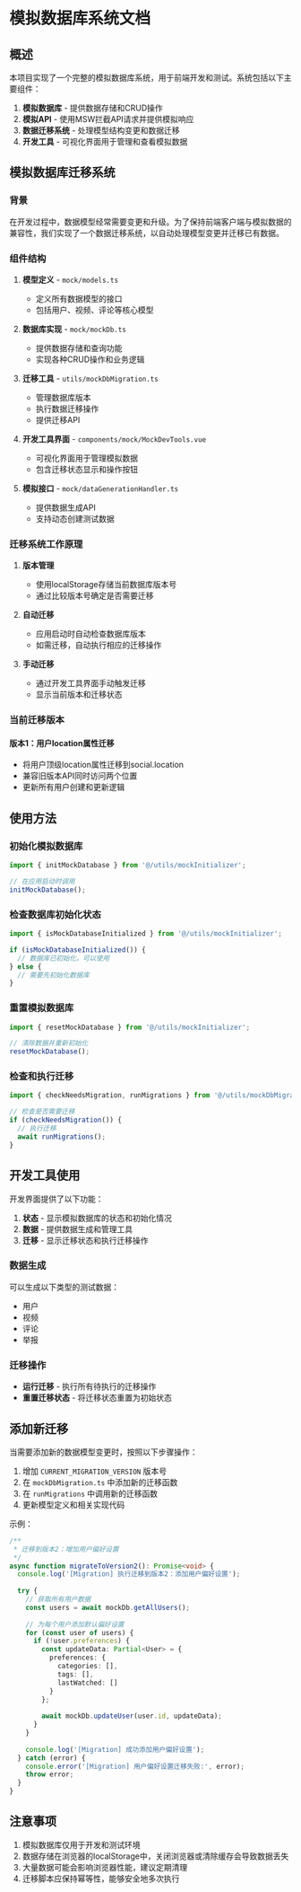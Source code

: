 # 模拟数据库系统文档

## 概述
本项目实现了一个完整的模拟数据库系统，用于前端开发和测试。系统包括以下主要组件：

1. **模拟数据库** - 提供数据存储和CRUD操作
2. **模拟API** - 使用MSW拦截API请求并提供模拟响应
3. **数据迁移系统** - 处理模型结构变更和数据迁移
4. **开发工具** - 可视化界面用于管理和查看模拟数据

## 模拟数据库迁移系统

### 背景
在开发过程中，数据模型经常需要变更和升级。为了保持前端客户端与模拟数据的兼容性，我们实现了一个数据迁移系统，以自动处理模型变更并迁移已有数据。

### 组件结构

1. **模型定义** - `mock/models.ts`
   - 定义所有数据模型的接口
   - 包括用户、视频、评论等核心模型

2. **数据库实现** - `mock/mockDb.ts`
   - 提供数据存储和查询功能
   - 实现各种CRUD操作和业务逻辑

3. **迁移工具** - `utils/mockDbMigration.ts`
   - 管理数据库版本
   - 执行数据迁移操作
   - 提供迁移API

4. **开发工具界面** - `components/mock/MockDevTools.vue`
   - 可视化界面用于管理模拟数据
   - 包含迁移状态显示和操作按钮

5. **模拟接口** - `mock/dataGenerationHandler.ts`
   - 提供数据生成API
   - 支持动态创建测试数据

### 迁移系统工作原理

1. **版本管理**
   - 使用localStorage存储当前数据库版本号
   - 通过比较版本号确定是否需要迁移

2. **自动迁移**
   - 应用启动时自动检查数据库版本
   - 如需迁移，自动执行相应的迁移操作

3. **手动迁移**
   - 通过开发工具界面手动触发迁移
   - 显示当前版本和迁移状态

### 当前迁移版本

#### 版本1：用户location属性迁移
- 将用户顶级location属性迁移到social.location
- 兼容旧版本API同时访问两个位置
- 更新所有用户创建和更新逻辑

## 使用方法

### 初始化模拟数据库
```typescript
import { initMockDatabase } from '@/utils/mockInitializer';

// 在应用启动时调用
initMockDatabase();
```

### 检查数据库初始化状态
```typescript
import { isMockDatabaseInitialized } from '@/utils/mockInitializer';

if (isMockDatabaseInitialized()) {
  // 数据库已初始化，可以使用
} else {
  // 需要先初始化数据库
}
```

### 重置模拟数据库
```typescript
import { resetMockDatabase } from '@/utils/mockInitializer';

// 清除数据并重新初始化
resetMockDatabase();
```

### 检查和执行迁移
```typescript
import { checkNeedsMigration, runMigrations } from '@/utils/mockDbMigration';

// 检查是否需要迁移
if (checkNeedsMigration()) {
  // 执行迁移
  await runMigrations();
}
```

## 开发工具使用

开发界面提供了以下功能：

1. **状态** - 显示模拟数据库的状态和初始化情况
2. **数据** - 提供数据生成和管理工具
3. **迁移** - 显示迁移状态和执行迁移操作

### 数据生成

可以生成以下类型的测试数据：
- 用户
- 视频
- 评论
- 举报

### 迁移操作

- **运行迁移** - 执行所有待执行的迁移操作
- **重置迁移状态** - 将迁移状态重置为初始状态

## 添加新迁移

当需要添加新的数据模型变更时，按照以下步骤操作：

1. 增加 `CURRENT_MIGRATION_VERSION` 版本号
2. 在 `mockDbMigration.ts` 中添加新的迁移函数
3. 在 `runMigrations` 中调用新的迁移函数
4. 更新模型定义和相关实现代码

示例：
```typescript
/**
 * 迁移到版本2：增加用户偏好设置
 */
async function migrateToVersion2(): Promise<void> {
  console.log('[Migration] 执行迁移到版本2：添加用户偏好设置');
  
  try {
    // 获取所有用户数据
    const users = await mockDb.getAllUsers();
    
    // 为每个用户添加默认偏好设置
    for (const user of users) {
      if (!user.preferences) {
        const updateData: Partial<User> = {
          preferences: {
            categories: [],
            tags: [],
            lastWatched: []
          }
        };
        
        await mockDb.updateUser(user.id, updateData);
      }
    }
    
    console.log('[Migration] 成功添加用户偏好设置');
  } catch (error) {
    console.error('[Migration] 用户偏好设置迁移失败:', error);
    throw error;
  }
}
```

## 注意事项

1. 模拟数据库仅用于开发和测试环境
2. 数据存储在浏览器的localStorage中，关闭浏览器或清除缓存会导致数据丢失
3. 大量数据可能会影响浏览器性能，建议定期清理
4. 迁移脚本应保持幂等性，能够安全地多次执行 